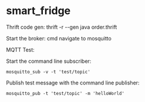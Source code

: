 # smart_fridge

Thrift code gen: thrift -r --gen java order.thrift

Start the broker: cmd navigate to mosquitto

MQTT Test:

Start the command line subscriber:

    mosquitto_sub -v -t 'test/topic'

Publish test message with the command line publisher:

    mosquitto_pub -t 'test/topic' -m 'helloWorld'
